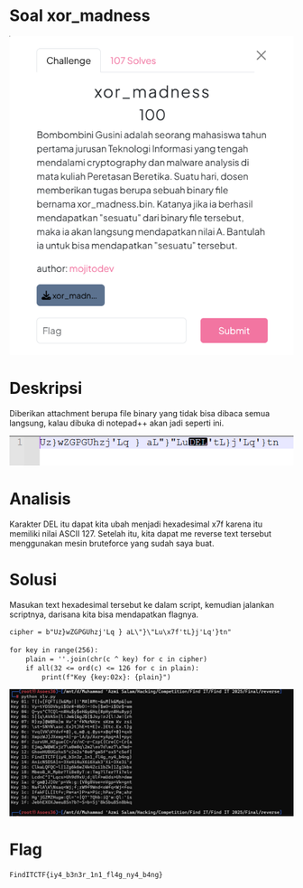 # Soal xor_madness #
![Soal](xor_madness.png)

# Deskripsi #

Diberikan attachment berupa file binary yang tidak bisa dibaca semua langsung, kalau dibuka di notepad++ akan jadi seperti ini.

![xor](xor.png)

# Analisis #

Karakter DEL itu dapat kita ubah menjadi hexadesimal x7f karena itu memiliki nilai ASCII 127. Setelah itu, kita dapat me reverse text tersebut menggunakan mesin bruteforce yang sudah saya buat.

# Solusi #

Masukan text hexadesimal tersebut ke dalam script, kemudian jalankan scriptnya, darisana kita bisa mendapatkan flagnya.

```
cipher = b"Uz}wZGPGUhzj'Lq } aL\"}\"Lu\x7f'tL}j'Lq'}tn"

for key in range(256):
    plain = ''.join(chr(c ^ key) for c in cipher)
    if all(32 <= ord(c) <= 126 for c in plain):
        print(f"Key {key:02x}: {plain}")
```

![ans](ans.png)

# Flag #
```
FindITCTF{iy4_b3n3r_1n1_fl4g_ny4_b4ng}
````
